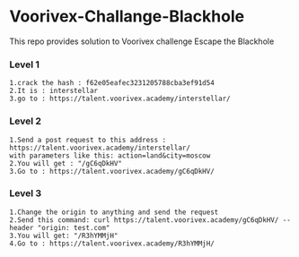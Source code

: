 # Voorivex-Challange-Blackhole
This repo provides solution to Voorivex challenge Escape the Blackhole

### Level 1

```text
1.crack the hash : f62e05eafec3231205788cba3ef91d54
2.It is : interstellar
3.go to : https://talent.voorivex.academy/interstellar/
```

### Level 2

```text
1.Send a post request to this address : https://talent.voorivex.academy/interstellar/
with parameters like this: action=land&city=moscow
2.You will get : "/gC6qDkHV"
3.Go to : https://talent.voorivex.academy/gC6qDkHV/
```

### Level 3

```text
1.Change the origin to anything and send the request
2.Send this command: curl https://talent.voorivex.academy/gC6qDkHV/ --header "origin: test.com"
3.You will get: "/R3hYMMjH"
4.Go to : https://talent.voorivex.academy/R3hYMMjH/
```
